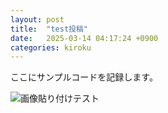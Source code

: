 ```yaml
---
layout: post
title:  "test投稿"
date:   2025-03-14 04:17:24 +0900
categories: kiroku
---
```

ここにサンプルコードを記録します。

![画像貼り付けテスト]({{site.baseurl}}assets/0314/shigoto_zaitaku_cat_man.png)

